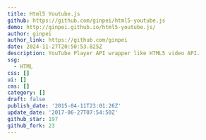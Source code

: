 ```yaml
---
title: Html5 Youtube.js
github: https://github.com/ginpei/html5-youtube.js
demo: http://ginpei.github.io/html5-youtube.js/
author: ginpei
author_link: https://github.com/ginpei
date: 2024-11-27T20:50:53.825Z
description: YouTube Player API wrapper like HTML5 video API.
ssg:
  - HTML
css: []
ui: []
cms: []
category: []
draft: false
publish_date: '2015-04-11T23:01:26Z'
update_date: '2017-06-27T07:54:50Z'
github_star: 197
github_fork: 23
---
```


